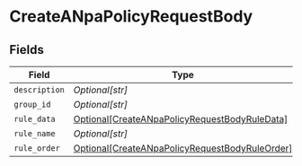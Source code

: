 # CreateANpaPolicyRequestBody


## Fields

| Field                                                                                                             | Type                                                                                                              | Required                                                                                                          | Description                                                                                                       | Example                                                                                                           |
| ----------------------------------------------------------------------------------------------------------------- | ----------------------------------------------------------------------------------------------------------------- | ----------------------------------------------------------------------------------------------------------------- | ----------------------------------------------------------------------------------------------------------------- | ----------------------------------------------------------------------------------------------------------------- |
| `description`                                                                                                     | *Optional[str]*                                                                                                   | :heavy_minus_sign:                                                                                                | N/A                                                                                                               | <string>                                                                                                          |
| `group_id`                                                                                                        | *Optional[str]*                                                                                                   | :heavy_minus_sign:                                                                                                | N/A                                                                                                               | <string>                                                                                                          |
| `rule_data`                                                                                                       | [Optional[CreateANpaPolicyRequestBodyRuleData]](../../models/operations/createanpapolicyrequestbodyruledata.md)   | :heavy_minus_sign:                                                                                                | N/A                                                                                                               |                                                                                                                   |
| `rule_name`                                                                                                       | *Optional[str]*                                                                                                   | :heavy_minus_sign:                                                                                                | N/A                                                                                                               | <string>                                                                                                          |
| `rule_order`                                                                                                      | [Optional[CreateANpaPolicyRequestBodyRuleOrder]](../../models/operations/createanpapolicyrequestbodyruleorder.md) | :heavy_minus_sign:                                                                                                | N/A                                                                                                               |                                                                                                                   |